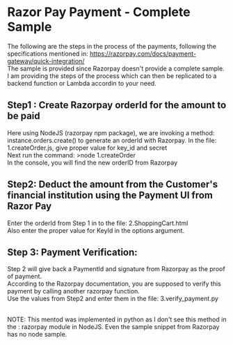# Razor Pay Payment - Complete Sample
The following are the steps in the process of the payments, following the specifications mentioned in: https://razorpay.com/docs/payment-gateway/quick-integration/<br/>
The sample is provided since Razorpay doesn't provide a complete sample.<br/>
I am providing the steps of the process which can then be replicated to a backend function or Lambda accordin to your need.<br/>

## Step1 : Create Razorpay orderId for the amount to be paid
Here using NodeJS (razorpay npm package), we are invoking a method: instance.orders.create() to generate an orderId with Razorpay.
In the file: 1.createOrder.js, give proper value for key_id and secret<br/>
Next run the command: >node 1.createOrder<br/>
In the console, you will find the new orderID from Razorpay <br/>

## Step2: Deduct the amount from the Customer's financial institution using the Payment UI from Razor Pay <br/>
Enter the orderId from Step 1 in to the file: 2.ShoppingCart.html<br/>
Also enter the proper value for KeyId in the options argument. <br/>


## Step 3: Payment Verification: <br/>
Step 2 will give back a PaymentId and signature from Razorpay as the proof of payment.<br/>
According to the Razorpay documentation, you are supposed to verify this payment by calling another razorpay function.<br/>
Use the values from Step2 and enter them in the file: 3.verify_payment.py <br/><br/>

NOTE: This mentod was implemented in python as I don't see this method in the : razorpay module in NodeJS. Even the sample snippet from Razorpay has no node sample.


